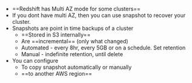 - ==Redshift has Multi AZ mode for some clusters==
- If you dont have multi AZ, then you can use snapshot to recover your cluster.
- Snapshots are point in time backups of a cluster
	- ==Stored in S3 internally== 
	- Are ==incremental== (only what changed)
	- Automated - every 8hr, every 5GB or on a schedule. Set retention 
	- Manual - indefinite retention, until delete 
- You can configure
	- To copy snapshot automatically or manually
	- ==to another AWS region==